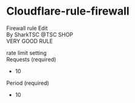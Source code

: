 # Cloudflare-rule-firewall
Firewall rule Edit \
By SharkTSC @TSC SHOP \
VERY GOOD RULE

rate limit setting \
Requests (required)
- 10

Period (required)
- 10 
